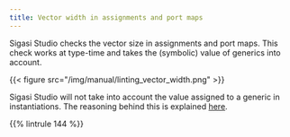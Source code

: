 ```yaml
---
title: Vector width in assignments and port maps
---
```


Sigasi Studio checks the vector size in assignments and port maps. This check works at type-time and takes the (symbolic) value of generics into account.

{{< figure src="/img/manual/linting_vector_width.png" >}}

Sigasi Studio will not take into account the value assigned to a generic in instantiations. The reasoning behind this is explained [here](/tech/generic-port-width).

{{% lintrule 144 %}}
